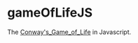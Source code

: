 # gameOfLifeJS

The [Conway's_Game_of_Life](https://en.wikipedia.org/wiki/Conway%27s_Game_of_Life) in Javascript.
